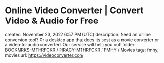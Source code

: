 # Online Video Converter | Convert Video & Audio for Free

created: November 23, 2022 6:57 PM (UTC)
description: Need an online conversion tool? Or a desktop app that does its best as a movie converter or a video-to-audio converter? Our service will help you out!
folder: BOOKMRKS-MTHRFCKR / PIRACY-MTHRFCKR / FMHY / Movies
tags: fmhy, movies
url: https://videoconverter.com